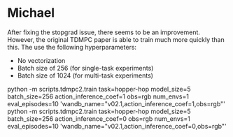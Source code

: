 # Michael

After fixing the stopgrad issue, there seems to be an improvement. However, the original TDMPC paper is able to train much more quickly than this. The use the following hyperparameters:
- No vectorization
- Batch size of 256 (for single-task experiments)
- Batch size of 1024 (for multi-task experiments)

python -m scripts.tdmpc2.train task=hopper-hop model_size=5 batch_size=256 action_inference_coef=1 obs=rgb   num_envs=1 eval_episodes=10 'wandb_name="v02.1,action_inference_coef=1,obs=rgb"'
python -m scripts.tdmpc2.train task=hopper-hop model_size=5 batch_size=256 action_inference_coef=0 obs=rgb   num_envs=1 eval_episodes=10 'wandb_name="v02.1,action_inference_coef=0,obs=rgb"'
